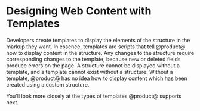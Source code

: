 # Designing Web Content with Templates [](id=designing-web-content-with-templates)

Developers create templates to display the elements of the structure in the
markup they want. In essence, templates are scripts that tell @product@ how to 
display content in the structure. Any changes to the structure require 
corresponding changes to the template, because new or deleted fields produce 
errors on the page. A structure cannot be displayed without a template, and a
template cannot exist without a structure. Without a template, @product@ has no idea how to display content  which has been created using a custom structure.

You'll look more closely at the types of templates @product@ supports next.
